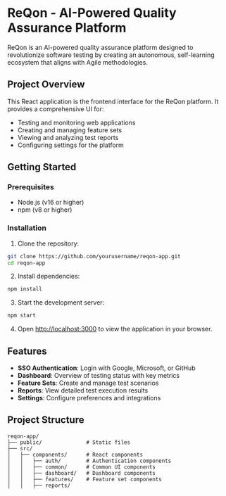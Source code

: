 # ReQon - AI-Powered Quality Assurance Platform

ReQon is an AI-powered quality assurance platform designed to revolutionize software testing by creating an autonomous, self-learning ecosystem that aligns with Agile methodologies.

## Project Overview

This React application is the frontend interface for the ReQon platform. It provides a comprehensive UI for:

- Testing and monitoring web applications
- Creating and managing feature sets
- Viewing and analyzing test reports
- Configuring settings for the platform

## Getting Started

### Prerequisites

- Node.js (v16 or higher)
- npm (v8 or higher)

### Installation

1. Clone the repository:
```bash
git clone https://github.com/yourusername/reqon-app.git
cd reqon-app
```

2. Install dependencies:
```bash
npm install
```

3. Start the development server:
```bash
npm start
```

4. Open [http://localhost:3000](http://localhost:3000) to view the application in your browser.

## Features

- **SSO Authentication**: Login with Google, Microsoft, or GitHub
- **Dashboard**: Overview of testing status with key metrics
- **Feature Sets**: Create and manage test scenarios
- **Reports**: View detailed test execution results
- **Settings**: Configure preferences and integrations

## Project Structure

```
reqon-app/
├── public/              # Static files
├── src/
│   ├── components/      # React components
│   │   ├── auth/        # Authentication components
│   │   ├── common/      # Common UI components
│   │   ├── dashboard/   # Dashboard components
│   │   ├── features/    # Feature set components
│   │   ├── reports/